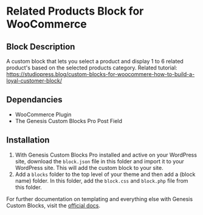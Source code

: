 # Related Products Block for WooCommerce
## Block Description
A custom block that lets you select a product and display 1 to 6 related product's based on the selected products category.
Related tutorial: https://studiopress.blog/custom-blocks-for-woocommere-how-to-build-a-loyal-customer-block/ 

## Dependancies
- WooCommerce Plugin
- The Genesis Custom Blocks Pro Post Field

## Installation
1. With Genesis Custom Blocks Pro installed and active on your WordPress site, download the `block.json` file in this folder and import it to your WordPress site. This will add the custom block to your site.
2. Add a `blocks` folder to the top level of your theme and then add a (block name) folder. In this folder, add the `block.css` and `block.php` file from this folder.

For further documentation on templating and everything else with Genesis Custom Blocks, visit the [official docs](https://developer.wpengine.com/genesis-custom-blocks/).